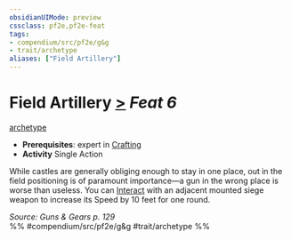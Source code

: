 ```yaml
---
obsidianUIMode: preview
cssclass: pf2e,pf2e-feat
tags:
- compendium/src/pf2e/g&g
- trait/archetype
aliases: ["Field Artillery"]
---
```

# Field Artillery  [>](/rules/core-rulebook/chapter-9-playing-the-game.md#Actions "Single Action") *Feat 6*  
[archetype](/rules/traits/archetype.md)  

- **Prerequisites**: expert in [Crafting](/compendium/skills.md#Crafting)
- **Activity** Single Action

While castles are generally obliging enough to stay in one place, out in the field positioning is of paramount importance—a gun in the wrong place is worse than useless. You can [Interact](/rules/actions/interact.md) with an adjacent mounted siege weapon to increase its Speed by 10 feet for one round.

*Source: Guns & Gears p. 129*  
%% #compendium/src/pf2e/g&g #trait/archetype %%
